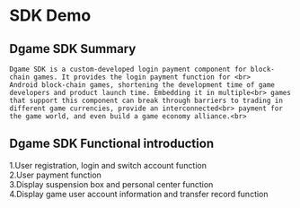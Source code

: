 # SDK Demo

## Dgame SDK Summary

    Dgame SDK is a custom-developed login payment component for block-chain games. It provides the login payment function for <br>
    Android block-chain games, shortening the development time of game developers and product launch time. Embedding it in multiple<br> games that support this component can break through barriers to trading in different game currencies, provide an interconnected<br> payment for the game world, and even build a game economy alliance.<br>
    
## Dgame SDK Functional introduction

   1.User registration, login and switch account function<br>
   2.User payment function<br>
   3.Display suspension box and personal center function<br>
   4.Display game user account information and transfer record function<br>
